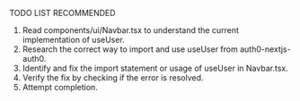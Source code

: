 TODO LIST RECOMMENDED
1. Read components/ui/Navbar.tsx to understand the current implementation of useUser.
2. Research the correct way to import and use useUser from auth0-nextjs-auth0.
3. Identify and fix the import statement or usage of useUser in Navbar.tsx.
4. Verify the fix by checking if the error is resolved.
5. Attempt completion.
